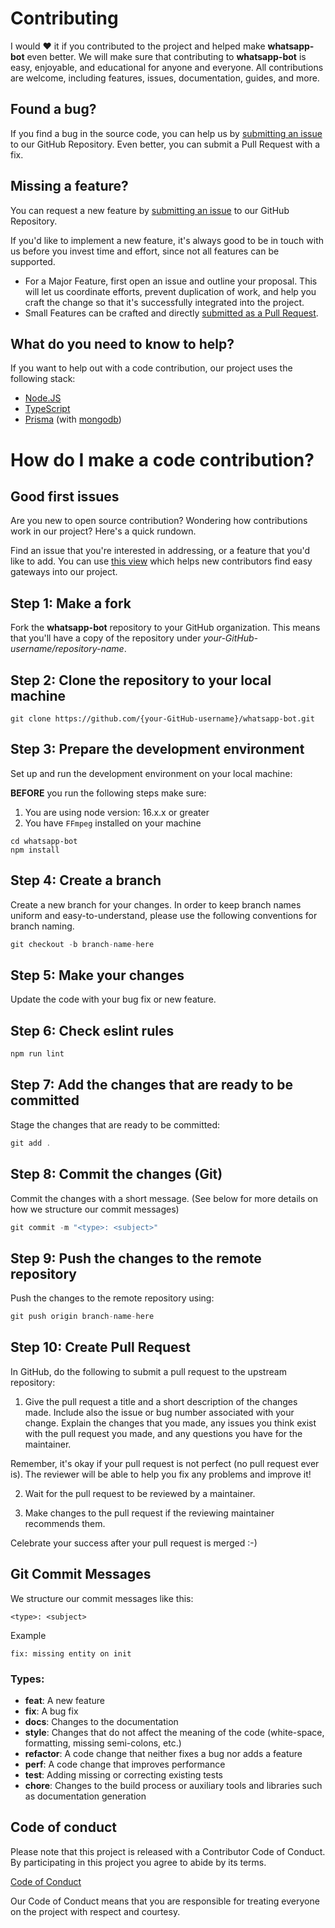 # Contributing

I would ❤️ it if you contributed to the project and helped make **whatsapp-bot** even better. We will make sure that contributing to **whatsapp-bot** is easy, enjoyable, and educational for anyone and everyone. All contributions are welcome, including features, issues, documentation, guides, and more.

## Found a bug?

If you find a bug in the source code, you can help us by [submitting an issue](https://github.com/arugaz/whatsapp-bot/issues/new?assignees=arugaz,tobyg74&labels=bug&template=bug_report.yml&title=[BUG]+<title>) to our GitHub Repository. Even better, you can submit a Pull Request with a fix.

## Missing a feature?

You can request a new feature by [submitting an issue](https://github.com/arugaz/whatsapp-bot/issues/new?assignees=arugaz,tobyg74&labels=enhancement&template=feature_request.yml&title=[REQ]+<title>) to our GitHub Repository.

If you'd like to implement a new feature, it's always good to be in touch with us before you invest time and effort, since not all features can be supported.

- For a Major Feature, first open an issue and outline your proposal. This will let us coordinate efforts, prevent duplication of work, and help you craft the change so that it's successfully integrated into the project.
- Small Features can be crafted and directly [submitted as a Pull Request](#submit-pr).

## What do you need to know to help?

If you want to help out with a code contribution, our project uses the following stack:

- [Node.JS](https://nodejs.org/)
- [TypeScript](https://www.typescriptlang.org/docs)
- [Prisma](https://www.prisma.io/docs/) (with [mongodb](https://www.mongodb.com/docs/))

# <a name="submit-pr"></a> How do I make a code contribution?

## Good first issues

Are you new to open source contribution? Wondering how contributions work in our project? Here's a quick rundown.

Find an issue that you're interested in addressing, or a feature that you'd like to add.
You can use [this view](https://github.com/ArugaZ/whatsapp-bot/issues?q=is:issue+label:"good+first+issue") which helps new contributors find easy gateways into our project.

## Step 1: Make a fork

Fork the **whatsapp-bot** repository to your GitHub organization. This means that you'll have a copy of the repository under _your-GitHub-username/repository-name_.

## Step 2: Clone the repository to your local machine

```
git clone https://github.com/{your-GitHub-username}/whatsapp-bot.git

```

## Step 3: Prepare the development environment

Set up and run the development environment on your local machine:

**BEFORE** you run the following steps make sure:

1. You are using node version: 16.x.x or greater
2. You have `FFmpeg` installed on your machine

```shell
cd whatsapp-bot
npm install
```

## Step 4: Create a branch

Create a new branch for your changes.
In order to keep branch names uniform and easy-to-understand, please use the following conventions for branch naming.

```jsx
git checkout -b branch-name-here
```

## Step 5: Make your changes

Update the code with your bug fix or new feature.

## Step 6: Check eslint rules

```bash
npm run lint
```

## Step 7: Add the changes that are ready to be committed

Stage the changes that are ready to be committed:

```jsx
git add .
```

## Step 8: Commit the changes (Git)

Commit the changes with a short message. (See below for more details on how we structure our commit messages)

```jsx
git commit -m "<type>: <subject>"
```

## Step 9: Push the changes to the remote repository

Push the changes to the remote repository using:

```jsx
git push origin branch-name-here
```

## Step 10: Create Pull Request

In GitHub, do the following to submit a pull request to the upstream repository:

1.  Give the pull request a title and a short description of the changes made. Include also the issue or bug number associated with your change. Explain the changes that you made, any issues you think exist with the pull request you made, and any questions you have for the maintainer.

Remember, it's okay if your pull request is not perfect (no pull request ever is). The reviewer will be able to help you fix any problems and improve it!

2.  Wait for the pull request to be reviewed by a maintainer.

3.  Make changes to the pull request if the reviewing maintainer recommends them.

Celebrate your success after your pull request is merged :-)

## Git Commit Messages

We structure our commit messages like this:

```
<type>: <subject>
```

Example

```
fix: missing entity on init
```

### Types:

- **feat**: A new feature
- **fix**: A bug fix
- **docs**: Changes to the documentation
- **style**: Changes that do not affect the meaning of the code (white-space, formatting, missing semi-colons, etc.)
- **refactor**: A code change that neither fixes a bug nor adds a feature
- **perf**: A code change that improves performance
- **test**: Adding missing or correcting existing tests
- **chore**: Changes to the build process or auxiliary tools and libraries such as documentation generation

## Code of conduct

Please note that this project is released with a Contributor Code of Conduct. By participating in this project you agree to abide by its terms.

[Code of Conduct](CODE_OF_CONDUCT.md)

Our Code of Conduct means that you are responsible for treating everyone on the project with respect and courtesy.
